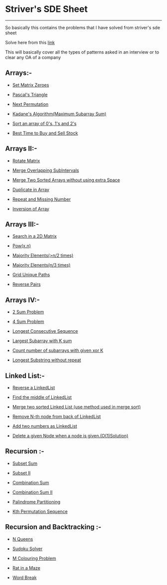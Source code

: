 

# Striver's SDE Sheet
-------------------------

So basically this contains the problems that I have solved from striver's sde sheet 

Solve here from this [link](https://takeuforward.org/interviews/strivers-sde-sheet-top-coding-interview-problems/)

This will basically cover all the types of patterns asked in an interview or to clear any OA of a company

## Arrays:-
- [Set Matrix Zeroes](Arrays/set_matrix_zeroes.cpp)


- [Pascal's Triangle](Arrays/pascals_triangle.cpp)

- [Next Permutation](Arrays/)

- [Kadane's Algorithm(Maximum Subarray Sum)](Arrays/kadanes_algorithm.cpp)

- [Sort an array of 0's, 1's and 2's](Arrays/sort_0s_1s_2s.cpp)

- [Best Time to Buy and Sell Stock](Arrays/)


## Arrays II:-
- [Rotate Matrix](Arrays_II/)

- [Merge Overlapping SubIntervals](Arrays_II/)

- [Merge Two Sorted Arrays without using extra Space](Arrays_II/)

- [Duplicate in Array](Arrays_II/find_duplicate_in_array.cpp)

- [Repeat and Missing Number](Arrays_II/)

- [Inversion of Array](Arrays_II/)


## Arrays III:-
- [Search in a 2D Matrix]()

- [Pow(x,n)]()

- [Majority Elenents(>n/2 times)]()

- [Majority Elenents(n/3 times)]()

- [Grid Unique Paths]()

- [Reverse Pairs]()

## Arrays IV:-
- [2 Sum Problem](Arrays_IV/two_sum.cpp)

- [4 Sum Problem](Arrays_IV/)

- [Longest Consecutive Sequence](Arrays_IV/)

- [Largest Subarray with K sum](Arrays_IV/)

- [Count number of subarrays with given xor K](Arrays_IV/)

- [Longest Substring without repeat](Arrays_IV/)


## Linked List:-
- [Reverse a LinkedList](Linked_List/)

- [Find the middle of LinkedList](Linked_List/)

- [Merge two sorted Linked List (use method used in merge sort)](Linked_List/)

- [Remove N-th node from back of LinkedList](Linked_List/)

- [Add two numbers as LinkedList](Linked_List/)

- [Delete a given Node when a node is given.(O(1)Solution)](Linked_List/)


## Recursion :-
- [Subset Sum](Recursion/subset_sums.cpp)

- [Subset II](Recursion/subset_II.cpp)

- [Combination Sum](Recursion/combination_sum.cpp)

- [Combination Sum II](Recursion/combination_sum_II.cpp)

- [Palindrome Partitioning](Recursion/palindrome_partitioning.cpp)

- [Kth Permutation Sequence](Recursion)

## Recursion and Backtracking :-
- [N Queens](Recursion/n_queens.cpp)

- [Sudoku Solver](Recursion/sudoku_solver.cpp)

- [M Colouring Problem](Recursion)

- [Rat in a Maze ](Recursion/rat_in_maze.cpp)

- [Word Break](Recursion)
